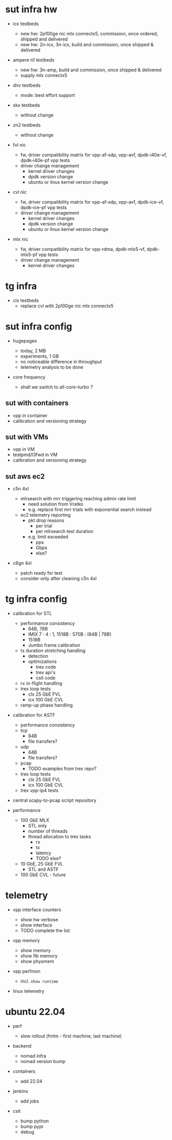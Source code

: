 # sut infra hw

 - icx testbeds
   - new hw: 2p100ge nic mlx connectx5, commission, once ordered, shipped and delivered
   - new hw: 2n-icx, 3n-icx, build and commission, once shipped & delivered

 - ampere n1 testbeds
   - new hw: 3n-amp, build and commission, once shipped & delivered
   - supply mlx connectx5

 - dnv testbeds
   - mode: best effort support

 - skx testbeds
   - without change

 - zn2 testbeds
   - without change

 - fvl nic
   - fw, driver compatibility matrix for vpp-af-xdp, vpp-avf, dpdk-i40e-vf, dpdk-i40e-pf vpp tests
   - driver change management
     - kernel driver changes
     - dpdk version change
     - ubuntu or linux kernel version change

 - cvl nic
   - fw, driver compatibility matrix for vpp-af-xdp, vpp-avf, dpdk-ice-vf, dpdk-ice-pf vpp tests
   - driver change management
     - kernel driver changes
     - dpdk version change
     - ubuntu or linux kernel version change

 - mlx nic
   - fw, driver compatibility matrix for vpp-rdma, dpdk-mlx5-vf, dpdk-mlx5-pf vpp tests
   - driver change management
     - kernel driver changes

# tg infra

 - clx testbeds
   - replace cvl with 2p100ge nic mlx connectx5

# sut infra config

 - hugepages
   - today, 2 MB
   - experiments, 1 GB
   - no noticeable difference in throughput
   - telemetry analysis to be done

 - core frequency
   - shall we switch to all-core-turbo ?

## sut with containers

 - vpp in container
 - calibration and versioning strategy

## sut with VMs

 - vpp in VM
 - testpmd/l3fwd in VM
 - calibration and versioning strategy

## sut aws ec2

 - c5n 4xl
   - mlrsearch with mrr triggering reaching admin rate limit
     - need solution from Vratko
     - e.g. replace first mrr trials with exponential search instead
   - ec2 telemetry reporting
     - pkt drop reasons
       - per trial
       - per mlrsearch test duration
     - e.g. limit exceeded
       - pps
       - Gbps
       - else?

 - c6gn 4xl
   - patch ready for test
   - consider only after cleaning c5n 4xl

# tg infra config

 - calibration for STL
   - performance consistency
     - 64B, 78B
     - IMIX 7 : 4 : 1, 1518B : 570B : (64B | 78B)
     - 1518B
     - Jumbo frame calibration
   - tx duration stretching handling
     - detection
     - optimizations
       - trex code
       - trex api's
       - csit code
   - rx in-flight handling
   - trex loop tests
     - clx 25 GbE FVL
     - icx 100 GbE CVL
   - ramp-up phase handling

 - calibration for ASTF
   - performance consistency
   - tcp
     - 64B
     - file transfers?
   - udp
     - 64B
     - file transfers?
   - pcap
     - TODO examples from trex repo?
   - trex loop tests
     - clx 25 GbE FVL
     - icx 100 GbE CVL
   - trex vpp-ip4 tests

 - central scapy-to-pcap script repository

 - performance
   - 100 GbE MLX
     - STL only
     - number of threads
     - thread allocation to trex tasks
       - rx
       - tx
       - latency
       - TODO else?
   - 10 GbE, 25 GbE FVL
     - STL and ASTF
   - 100 GbE CVL - future

# telemetry

 - vpp interface counters
   - show hw verbose
   - show interface
   - TODO complete the list

 - vpp memory
   - show memory
   - show fib memory
   - show physmem

 - vpp perfmon
   - incl. `show runtime`

 - linux telemetry

# ubuntu 22.04

 - perf
   - slow rollout (fmlm - first machine, last machine)

 - backend
   - nomad infra
   - nomad version bump

 - containers
   - add 22.04

 - jenkins
   - add jobs

 - csit
   - bump python
   - bump pypi
   - debug
